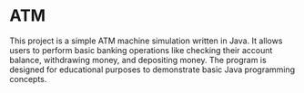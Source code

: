 # ATM
This project is a simple ATM machine simulation written in Java. It allows users to perform basic banking operations like checking their account balance, withdrawing money, and depositing money. The program is designed for educational purposes to demonstrate basic Java programming concepts.

